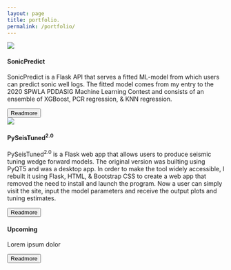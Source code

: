 ```yaml
---
layout: page
title: portfolio.
permalink: /portfolio/
---
```


<div class="grid-container">
	<div class="card">
		<div class="bg-img">
			<a href="https://sonicpredict.com" target="_blank">
				<img src="{{site.url}}/assets/img/residual_plot.png">
			</a>
		</div>
		<div class="content">
			<h4>SonicPredict</h4>
			<p>
				SonicPredict is a Flask API that serves a fitted ML-model from which users can predict sonic well logs. The fitted model comes from my entry to the 2020 SPWLA PDDASIG Machine Learning Contest and consists of an ensemble of XGBoost, PCR regression, & KNN regression.
			</p>
			<button>Readmore</button>
		</div>
	</div>
	<div class="card">
		<div class="bg-img">
			<a href="https://pyseistuned.com" target="_blank">
				<img src="{{site.url}}/assets/img/synthetic_wedge_model_extra.png">
			</a>
		</div>
		<div class="content">
			<h4>PySeisTuned<sup>2.0</sup></h4>
			<p>
				PySeisTuned<sup>2.0</sup> is a Flask web app that allows users to produce seismic tuning wedge forward models. The original version was builting using PyQT5 and was a desktop app. In order to make the tool widely accessible, I rebuilt it using Flask, HTML, & Bootstrap CSS to create a web app that removed the need to install and launch the program. Now a user can simply visit the site, input the model parameters and receive the output plots and tuning estimates.
			</p>
			<button>Readmore</button>
		</div>
	</div>
	<div class="card">
		<div class="bg-img">
		</div>
		<div class="content">
			<h4>Upcoming</h4>
			<p>
				Lorem ipsum dolor
			</p>
			<button>Readmore</button>
		</div>
	</div>
</div>